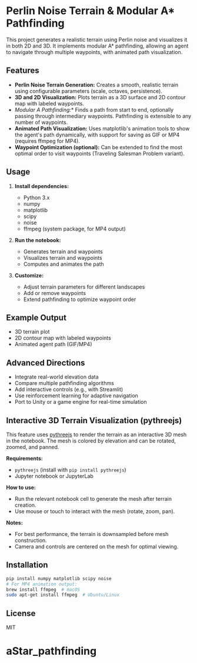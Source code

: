 # Perlin Noise Terrain & Modular A* Pathfinding

This project generates a realistic terrain using Perlin noise and visualizes it in both 2D and 3D. It implements modular A* pathfinding, allowing an agent to navigate through multiple waypoints, with animated path visualization.

## Features
- **Perlin Noise Terrain Generation:** Creates a smooth, realistic terrain using configurable parameters (scale, octaves, persistence).
- **3D and 2D Visualization:** Plots terrain as a 3D surface and 2D contour map with labeled waypoints.
- **Modular A* Pathfinding:** Finds a path from start to end, optionally passing through intermediary waypoints. Pathfinding is extensible to any number of waypoints.
- **Animated Path Visualization:** Uses matplotlib's animation tools to show the agent's path dynamically, with support for saving as GIF or MP4 (requires ffmpeg for MP4).
- **Waypoint Optimization (optional):** Can be extended to find the most optimal order to visit waypoints (Traveling Salesman Problem variant).

## Usage
1. **Install dependencies:**
	- Python 3.x
	- numpy
	- matplotlib
	- scipy
	- noise
	- ffmpeg (system package, for MP4 output)

2. **Run the notebook:**
	- Generates terrain and waypoints
	- Visualizes terrain and waypoints
	- Computes and animates the path

3. **Customize:**
	- Adjust terrain parameters for different landscapes
	- Add or remove waypoints
	- Extend pathfinding to optimize waypoint order

## Example Output
- 3D terrain plot
- 2D contour map with labeled waypoints
- Animated agent path (GIF/MP4)

## Advanced Directions
- Integrate real-world elevation data
- Compare multiple pathfinding algorithms
- Add interactive controls (e.g., with Streamlit)
- Use reinforcement learning for adaptive navigation
- Port to Unity or a game engine for real-time simulation

## Interactive 3D Terrain Visualization (pythreejs)

This feature uses [pythreejs](https://github.com/jupyter-widgets/pythreejs) to render the terrain as an interactive 3D mesh in the notebook. The mesh is colored by elevation and can be rotated, zoomed, and panned.

**Requirements:**
- `pythreejs` (install with `pip install pythreejs`)
- Jupyter notebook or JupyterLab

**How to use:**
- Run the relevant notebook cell to generate the mesh after terrain creation.
- Use mouse or touch to interact with the mesh (rotate, zoom, pan).

**Notes:**
- For best performance, the terrain is downsampled before mesh construction.
- Camera and controls are centered on the mesh for optimal viewing.

## Installation
```sh
pip install numpy matplotlib scipy noise
# For MP4 animation output:
brew install ffmpeg  # macOS
sudo apt-get install ffmpeg  # Ubuntu/Linux
```

## License
MIT
# aStar_pathfinding
